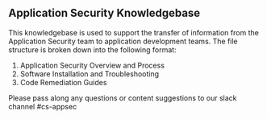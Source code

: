 ## Application Security Knowledgebase 
This knowledgebase is used to support the transfer of information from the Application Security team to application development teams. The file structure is broken down into the following format:
 1. Application Security Overview and Process
 2. Software Installation and Troubleshooting
 3. Code Remediation Guides


Please pass along any questions or content suggestions to our slack channel #cs-appsec
